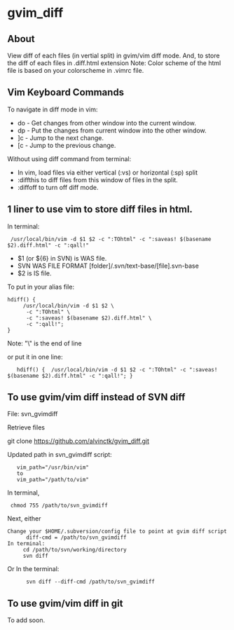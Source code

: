 # gvim_diff

## About
View diff of each files (in vertial split) in gvim/vim diff mode. 
And, to store the diff of each files in .diff.html extension
Note: Color scheme of the html file is based on your colorscheme in .vimrc file.

## Vim Keyboard Commands

To navigate in diff mode in vim:

 - do - Get changes from other window into the current window.
 - dp - Put the changes from current window into the other window. 
 - ]c - Jump to the next change.
 - [c - Jump to the previous change.

Without using diff command from terminal:

  - In vim, load files via either vertical (:vs) or horizontal (:sp) split
  - :diffthis to diff files from this window of files in the split.
  - :diffoff to turn off diff mode.

## 1 liner to use vim to store diff files in html.
In terminal:

     /usr/local/bin/vim -d $1 $2 -c ":TOhtml" -c ":saveas! $(basename $2).diff.html" -c ":qall!"

- $1 (or ${6} in SVN) is WAS file.
- SVN WAS FILE FORMAT [folder]/.svn/text-base/[file].svn-base
- $2 is IS file. 

To put in your alias file: 
    
    hdiff() {
         /usr/local/bin/vim -d $1 $2 \
          -c ":TOhtml" \
          -c ":saveas! $(basename $2).diff.html" \
          -c ":qall!"; 
    }


Note: "\\" is the end of line

or put it in one line: 

       hdiff() {  /usr/local/bin/vim -d $1 $2 -c ":TOhtml" -c ":saveas! $(basename $2).diff.html" -c ":qall!"; }

## To use gvim/vim diff instead of SVN diff
File: svn_gvimdiff

Retrieve files

   git clone https://github.com/alvinctk/gvim_diff.git

Updated path in svn_gvimdiff script:

       vim_path="/usr/bin/vim"
       to 
       vim_path="/path/to/vim"
  
In terminal,

     chmod 755 /path/to/svn_gvimdiff 


Next, either 

    Change your $HOME/.subversion/config file to point at gvim diff script 
          diff-cmd = /path/to/svn_gvimdiff
    In terminal: 
         cd /path/to/svn/working/directory
         svn diff
Or 
   In the terminal:

          svn diff --diff-cmd /path/to/svn_gvimdiff

## To use gvim/vim diff in git
To add soon.




